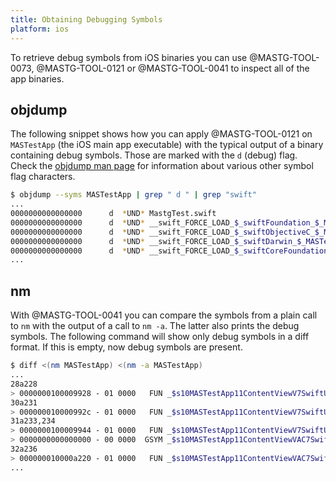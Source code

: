 ```yaml
---
title: Obtaining Debugging Symbols
platform: ios
---
```


To retrieve debug symbols from iOS binaries you can use @MASTG-TOOL-0073, @MASTG-TOOL-0121 or @MASTG-TOOL-0041 to inspect all of the app binaries.

## objdump

The following snippet shows how you can apply @MASTG-TOOL-0121 on `MASTestApp` (the iOS main app executable) with the typical output of a binary containing debug symbols. Those are marked with the `d` (debug) flag. Check the [objdump man page](https://www.unix.com/man-page/osx/1/objdump/ "objdump man page") for information about various other symbol flag characters.

```bash
$ objdump --syms MASTestApp | grep " d " | grep "swift"
...
0000000000000000      d  *UND* MastgTest.swift
0000000000000000      d  *UND* __swift_FORCE_LOAD_$_swiftFoundation_$_MASTestApp
0000000000000000      d  *UND* __swift_FORCE_LOAD_$_swiftObjectiveC_$_MASTestApp
0000000000000000      d  *UND* __swift_FORCE_LOAD_$_swiftDarwin_$_MASTestApp
0000000000000000      d  *UND* __swift_FORCE_LOAD_$_swiftCoreFoundation_$_MASTestApp
...
```

## nm

With @MASTG-TOOL-0041 you can compare the symbols from a plain call to `nm` with the output of a call to `nm -a`. The latter also prints the debug symbols.
The following command will show only debug symbols in a diff format. If this is empty, now debug symbols are present.

```bash
$ diff <(nm MASTestApp) <(nm -a MASTestApp)
...
28a228
> 0000000100009928 - 01 0000   FUN _$s10MASTestApp11ContentViewV7SwiftUI0D0AadEP05_makeD4List4view6inputsAD01_dH7OutputsVAD11_GraphValueVyxG_AD01_dH6InputsVtFZTW
30a231
> 000000010000992c - 01 0000   FUN _$s10MASTestApp11ContentViewV7SwiftUI0D0AadEP14_viewListCount6inputsSiSgAD01_dhI6InputsV_tFZTW
31a233,234
> 0000000100009944 - 01 0000   FUN _$s10MASTestApp11ContentViewV7SwiftUI0D0AadEP4body4BodyQzvgTW
> 0000000000000000 - 00 0000  GSYM _$s10MASTestApp11ContentViewVAC7SwiftUI0D0AAWL
32a236
> 000000010000a220 - 01 0000   FUN _$s10MASTestApp11ContentViewVAC7SwiftUI0D0AAWl
...
```
